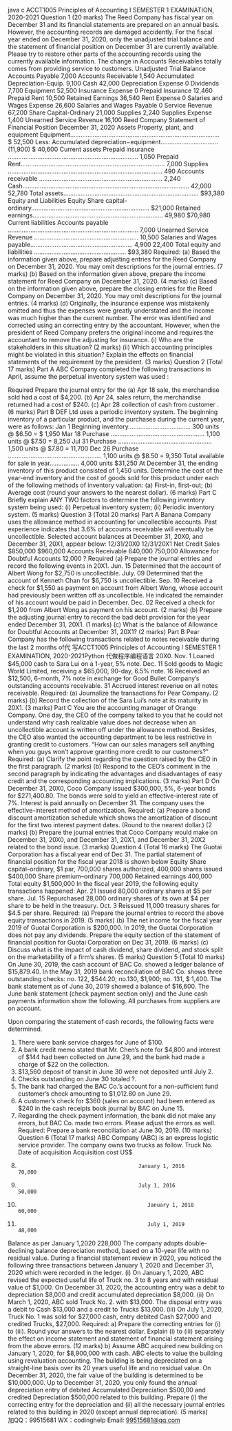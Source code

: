 java c
ACCT1005 
Principles of Accounting I 
SEMESTER 1 EXAMINATION, 2020-2021 
Question 1 (20 marks) 
The Reed Company has fiscal year on December 31 and its financial statements are prepared on an annual basis. However, the accounting records are damaged accidently. For the fiscal year ended on December 31, 2020, only the unadjusted trial balance and the statement of financial position on December 31 are currently available. Please try to restore other parts of the accounting records using the currently available information. The change in Accounts Receivables totally comes from providing service to customers.
Unadjusted Trial Balance
Accounts Payable 7,000
Accounts Receivable 1,540
Accumulated Depreciation-Equip. 9,100
Cash 42,000
Depreciation Expense 0
Dividends 7,700
Equipment 52,500
Insurance Expense 0
Prepaid Insurance 12,460
Prepaid Rent 10,500
Retained Earnings 36,540
Rent Expense 0
Salaries and Wages Expense 26,600
Salaries and Wages Payable 0
Service Revenue 67,200
Share Capital-Ordinary 21,000
Supplies 2,240
Supplies Expense 1,400
Unearned Service Revenue 16,100
Reed Company
Statement of Financial Position
December 31, 2020
Assets
Property, plant, and equipment
Equipment...................................................................................... $ 52,500
Less: Accumulated depreciation−equipment................................. (11,900) $ 40,600
Current assets
Prepaid insurance ........................................................................... 1,050
Prepaid Rent................................................................................... 7,000
Supplies ......................................................................................... 490
Accounts receivable ....................................................................... 2,240
Cash................................................................................................ 42,000       52,780
Total assets.............................................................................. $93,380
Equity and Liabilities
Equity
Share capital-ordinary.................................................................... $21,000
Retained earnings........................................................................... 49,980            $70,980
Current liabilities
Accounts payable ........................................................................... 7,000
Unearned Service Revenue ............................................................ 10,500
Salaries and Wages payable........................................................... 4,900            22,400
Total equity and liabilities ..................................................... $93,380
Required: 
(a) Based the information given above, prepare adjusting entries for the Reed Company on December 31, 2020. You may omit descriptions for the journal entries. (7 marks)
(b) Based on the information given above, prepare the income statement for Reed Company on December 31, 2020. (4 marks)
(c) Based on the information given above, prepare the closing entries for the Reed Company on December 31, 2020. You may omit descriptions for the journal entries. (4 marks)
(d) Originally, the insurance expense was mistakenly omitted and thus the expenses were greatly understated and the income was much higher than the current number. The error was identified and corrected using an correcting entry by the accountant. However, when the president of Reed Company prefers the original income and requires the accountant to remove the adjusting for insurance.
(i) Who are the stakeholders in this situation? (2 marks)
(ii) Which accounting principles might be violated in this situation? Explain the effects on financial statements of the requirement by the president. (3 marks)
Question 2 (Total 17 marks) 
Part A 
ABC Company completed the following transactions in April, assume the perpetual inventory system was used :

Required 
Prepare the journal entry for the
(a) Apr 18 sale, the merchandise sold had a cost of $4,200.
(b) Apr 24, sales return, the merchandise returned had a cost of $240.
(c) Apr 28 collection of cash from customer .    (6 marks)
Part B 
DEF Ltd uses a periodic inventory system. The beginning inventory of a particular product, and the purchases during the current year, were as follows:
Jan 1       Beginning inventory.................................... 300 units @ $6.50 = $ 1,950
Mar 18       Purchase ...................................................... 1,100 units @ $7.50 = 8,250
Jul 31       Purchase ...................................................... 1,500 units @ $7.80 = 11,700
Dec 26       Purchase ...................................................... 1,100 units @ $8.50 = 9,350
Total available for sale in year................. 4,000 units       $31,250
At December 31, the ending inventory of this product consisted of 1,450 units. Determine the cost of the year-end inventory and the cost of goods sold for this product under each of the following methods of inventory valuation:
(a) First-in, first-out;
(b) Average cost (round your answers to the nearest dollar).    (6 marks)
Part C 
Briefly explain ANY TWO factors to determine the following inventory system being used: (i) Perpetual inventory system; (ii) Periodic inventory system.       (5 marks)
Question 3 (Total 20 marks) 
Part A 
Banana Company uses the allowance method in accounting for uncollectible accounts. Past experience indicates that 3.6% of accounts receivable will eventually be uncollectible. Selected account balances at December 31, 20X0, and December 31, 20X1, appear below:
12/31/20X0                           12/31/20X1
Net Credit Sales                                                                           $850,000                                   $960,000
Accounts Receivable                                                                640,000                                       750,000
Allowance for Doubtful Accounts                                12,000                                                   ?
Required 
(a) Prepare the journal entries and record the following events in 20X1.
Jun. 15       Determined that the account of Albert Wong for $2,750 is uncollectible.
July. 09       Determined that the account of Kenneth Chan for $6,750 is uncollectible.
Sep. 10       Received a check for $1,550 as payment on account from Albert Wong, whose account had previously been written off as uncollectible. He indicated the remainder of his account would be paid in December.
Dec. 02       Received a check for $1,200 from Albert Wong as payment on his account. (2 marks)
(b) Prepare the adjusting journal entry to record the bad debt provision for the year ended December 31, 20X1. (1 marks)
(c) What is the balance of Allowance for Doubtful Accounts at December 31, 20X1? (2 marks)
Part B 
Pear Company has the following transactions related to notes receivable during the last 2 months of代 写ACCT1005 Principles of Accounting I SEMESTER 1 EXAMINATION, 2020-2021Python
代做程序编程语言 20X0.
Nov. 1       Loaned $45,000 cash to Sara Lui on a 1-year, 5% note.
Dec. 11       Sold goods to Magic World Limited, receiving a $65,000, 90-day, 6.5% note.
16       Received an $12,500, 6-month, 7% note in exchange for Good Bullet Company’s outstanding accounts receivable.
31       Accrued interest revenue on all notes receivable.
Required: 
(a) Journalize the transactions for Pear Company.       (2 marks)
(b) Record the collection of the Sara Lui’s note at its maturity in 20X1.       (3 marks)
Part C 
You are the accounting manager of Orange Company. One day, the CEO of the company talked to you that he could not understand why cash realizable value does not decrease when an uncollectible account is written off under the allowance method.
Besides, the CEO also wanted the accounting department to be less restrictive in granting credit to customers. “How can our sales managers sell anything when you guys won’t approve granting more credit to our customers?”
Required: 
(a) Clarify the point regarding the question raised by the CEO in the first paragraph.       (2 marks)
(b) Respond to the CEO’s comment in the second paragraph by indicating the advantages and disadvantages of easy credit and the corresponding accounting implications.       (3 marks)
Part D 
On December 31, 20X0, Coco Company issued $300,000, 5%, 6-year bonds for $271,400.80. The bonds were sold to yield an effective-interest rate of 7%. Interest is paid annually on December 31.
The company uses the effective-interest method of amortization.
Required: 
(a) Prepare a bond discount amortization schedule which shows the amortization of discount for the first two interest payment dates. (Round to the nearest dollar.)       (2 marks)
(b) Prepare the journal entries that Coco Company would make on December 31, 20X0, and December 31, 20X1, and December 31, 20X2 related to the bond issue. (3 marks)
Question 4 (Total 16 marks) 
The Guotai Corporation has a fiscal year end of Dec 31. The partial statement of financial position for the fiscal year 2018 is shown below
Equity
Share capital–ordinary, $1 par, 700,000 shares authorized, 400,000
shares issued        $400,000
Share premium–ordinary        700,000
Retained earnings       400,000
Total equity       $1,500,000
In the fiscal year 2019, the following equity transactions happened:
Apr.       21 Issued 80,000 ordinary shares at $5 per share.
Jul.       15 Repurchased 28,000 ordinary shares of its own at $4 per share to be held in the treasury.
Oct.       3 Reissued 11,000 treasury shares for $4.5 per share.
Required: 
(a) Prepare the journal entries to record the above equity transactions in 2019.       (5 marks)
(b) The net income for the fiscal year 2019 of Guotai Corporation is $200,000. In 2019, the Guotai Corporation does not pay any dividends. Prepare the equity section of the statement of financial position for Guotai Corporation on Dec 31, 2019.       (6 marks)
(c) Discuss what is the impact of cash dividend, share dividend, and stock split on the marketability of a firm’s shares.       (5 marks)
Question 5 (Total 10 marks) 
On June 30, 2019, the cash account of BAC Co. showed a ledger balance of $15,879.40. In the May 31, 2019 bank reconciliation of BAC Co. shows three outstanding checks: no. 122, $544.20; no.130, $1,900; no. 131, $ 1,400.
The bank statement as of June 30, 2019 showed a balance of $16,600.
The June bank statement (check payment section only) and the June cash payments information show the following. All purchases from suppliers are on account.

Upon comparing the statement of cash records, the following facts were determined.
1. There were bank service charges for June of $100.
2. A bank credit memo stated that Mr. Chen’s note for $4,800 and interest of $144 had been collected on June 29, and the bank had made a charge of $22 on the collection.
3. $13,560 deposit of transit in June 30 were not deposited until July 2.
4. Checks outstanding on June 30 totaled ?.
5. The bank had charged the BAC Co.’s account for a non-sufficient fund customer’s check amounting to $1,012.80 on June 29.
6. A customer’s check for $360 (sales on account) had been entered as $240 in the cash receipts book journal by BAC on June 15.
7. Regarding the check payment information, the bank did not make any errors, but BAC Co. made two errors. Please adjust the errors as well.
Required: 
Prepare a bank reconciliation at June 30, 2019.       (10 marks)
Question 6 (Total 17 marks) 
ABC Company (ABC) is an express logistic service provider. The company owns two trucks as follow.
Truck No.                       Date of acquisition                                            Acquisition cost US$
1.                                            January 1, 2016                                                       70,000
2.                                            July 1, 2016                                                                   50,000
3.                                               January 1, 2018                                                       60,000
4.                                               July 1, 2019                                                                  48,000
Balance as per January 1,2020            228,000
The company adopts double-declining balance depreciation method, based on a 10-year life with no residual value. During a financial statement review in 2020, you noticed the following three transactions between January 1, 2020 and December 31, 2020 which were recorded in the ledger.
(i) On January 1, 2020, ABC revised the expected useful life of Truck no. 3 to 8 years and with residual value of $1,000. On December 31, 2020, the accounting entry was a debit to depreciation $8,000 and credit accumulated depreciation $8,000.
(ii) On March 1, 2020, ABC sold Truck No. 2. with $13,000. The disposal entry was a debit to Cash $13,000 and a credit to Trucks $13,000.
(iii) On July 1, 2020, Truck No. 1 was sold for $27,000 cash, entry debited Cash $27,000 and credited Trucks, $27,000.
Required: 
a) Prepare the correcting entries for (i) to (iii). Round your answers to the nearest dollar. Explain (i) to (iii) separately the effect on income statement and statement of financial statement arising from the above errors.    (12 marks)
b) Assume ABC acquired new building on January 1, 2020, for $8,900,000 with cash. ABC elects to value the building using revaluation accounting. The building is being depreciated on a straight-line basis over its 20 years useful life and no residual value. On December 31, 2020, the fair value of the building is determined to be $10,000,000. Up to December 31, 2020, you only found the annual depreciation entry of debited Accumulated Depreciation $500,00 and credited Depreciation $500,000 related to this building. Prepare (i) the correcting entry for the depreciation and (ii) all the necessary journal entries related to this building in 2020 (except annual depreciation). (5 marks)
         
加QQ：99515681  WX：codinghelp  Email: 99515681@qq.com
